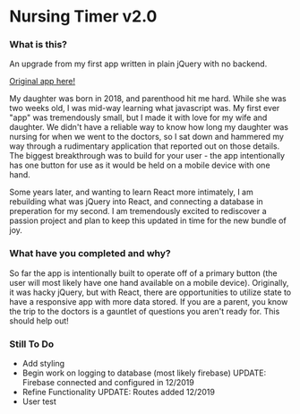 <h1>Nursing Timer v2.0</h1>

<h3>What is this?</h3>

<p>An upgrade from my first app written in plain jQuery with no backend.</p>

[Original app here!](https://codepen.io/rches/pen/mKRQML)

<p>My daughter was born in 2018, and parenthood hit me hard. While she was two weeks old, I was mid-way learning what javascript was. My first ever "app" was tremendously small, but I made it with love for my wife and daughter. We didn't have a reliable way to know how long my daughter was nursing for when we went to the doctors, so I sat down and hammered my way through a rudimentary application that reported out on those details. The biggest breakthrough was to build for your user - the app intentionally has one button for use as it would be held on a mobile device with one hand.</p>

<p>Some years later, and wanting to learn React more intimately, I am rebuilding what was jQuery into React, and connecting a database in preperation for my second. I am tremendously excited to rediscover a passion project and plan to keep this updated in time for the new bundle of joy.</p>

<h3>What have you completed and why?</h3>
<p>So far the app is intentionally built to operate off of a primary button (the user will most likely have one hand available on a mobile device). Originally, it was hacky jQuery, but with React, there are opportunities to utilize state to have a responsive app with more data stored. If you are a parent, you know the trip to the doctors is a gauntlet of questions you aren't ready for. This should help out!</p>

<h3>Still To Do</h3>
<ul>
<li>Add styling</li>
<li>Begin work on logging to database (most likely firebase) UPDATE: Firebase connected and configured in 12/2019</li>
<li>Refine Functionality UPDATE: Routes added 12/2019</li>
<li>User test</li>
</ul>
